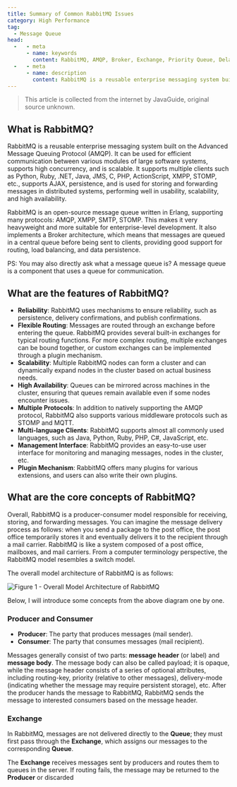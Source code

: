 ```yaml
---
title: Summary of Common RabbitMQ Issues
category: High Performance
tag:
  - Message Queue
head:
  -   - meta
      - name: keywords
        content: RabbitMQ, AMQP, Broker, Exchange, Priority Queue, Delay Queue
  -   - meta
      - name: description
        content: RabbitMQ is a reusable enterprise messaging system built on the Advanced Message Queuing Protocol (AMQP). It can be used for efficient communication between various modules of large software systems, supports high concurrency, and is scalable. It supports multiple clients such as Python, Ruby, .NET, Java, JMS, C, PHP, ActionScript, XMPP, STOMP, etc., supports AJAX, persistence, and is used for storing and forwarding messages in distributed systems, performing well in usability, scalability, and high availability.
---
```


> This article is collected from the internet by JavaGuide, original source unknown.

## What is RabbitMQ?

RabbitMQ is a reusable enterprise messaging system built on the Advanced Message Queuing Protocol (AMQP). It can be used for efficient communication between various modules of large software systems, supports high concurrency, and is scalable. It supports multiple clients such as Python, Ruby, .NET, Java, JMS, C, PHP, ActionScript, XMPP, STOMP, etc., supports AJAX, persistence, and is used for storing and forwarding messages in distributed systems, performing well in usability, scalability, and high availability.

RabbitMQ is an open-source message queue written in Erlang, supporting many protocols: AMQP, XMPP, SMTP, STOMP. This makes it very heavyweight and more suitable for enterprise-level development. It also implements a Broker architecture, which means that messages are queued in a central queue before being sent to clients, providing good support for routing, load balancing, and data persistence.

PS: You may also directly ask what a message queue is? A message queue is a component that uses a queue for communication.

## What are the features of RabbitMQ?

- **Reliability**: RabbitMQ uses mechanisms to ensure reliability, such as persistence, delivery confirmations, and publish confirmations.
- **Flexible Routing**: Messages are routed through an exchange before entering the queue. RabbitMQ provides several built-in exchanges for typical routing functions. For more complex routing, multiple exchanges can be bound together, or custom exchanges can be implemented through a plugin mechanism.
- **Scalability**: Multiple RabbitMQ nodes can form a cluster and can dynamically expand nodes in the cluster based on actual business needs.
- **High Availability**: Queues can be mirrored across machines in the cluster, ensuring that queues remain available even if some nodes encounter issues.
- **Multiple Protocols**: In addition to natively supporting the AMQP protocol, RabbitMQ also supports various middleware protocols such as STOMP and MQTT.
- **Multi-language Clients**: RabbitMQ supports almost all commonly used languages, such as Java, Python, Ruby, PHP, C#, JavaScript, etc.
- **Management Interface**: RabbitMQ provides an easy-to-use user interface for monitoring and managing messages, nodes in the cluster, etc.
- **Plugin Mechanism**: RabbitMQ offers many plugins for various extensions, and users can also write their own plugins.

## What are the core concepts of RabbitMQ?

Overall, RabbitMQ is a producer-consumer model responsible for receiving, storing, and forwarding messages. You can imagine the message delivery process as follows: when you send a package to the post office, the post office temporarily stores it and eventually delivers it to the recipient through a mail carrier. RabbitMQ is like a system composed of a post office, mailboxes, and mail carriers. From a computer terminology perspective, the RabbitMQ model resembles a switch model.

The overall model architecture of RabbitMQ is as follows:

![Figure 1 - Overall Model Architecture of RabbitMQ](https://oss.javaguide.cn/github/javaguide/rabbitmq/96388546.jpg)

Below, I will introduce some concepts from the above diagram one by one.

### Producer and Consumer

- **Producer**: The party that produces messages (mail sender).
- **Consumer**: The party that consumes messages (mail recipient).

Messages generally consist of two parts: **message header** (or label) and **message body**. The message body can also be called payload; it is opaque, while the message header consists of a series of optional attributes, including routing-key, priority (relative to other messages), delivery-mode (indicating whether the message may require persistent storage), etc. After the producer hands the message to RabbitMQ, RabbitMQ sends the message to interested consumers based on the message header.

### Exchange

In RabbitMQ, messages are not delivered directly to the **Queue**; they must first pass through the **Exchange**, which assigns our messages to the corresponding **Queue**.

The **Exchange** receives messages sent by producers and routes them to queues in the server. If routing fails, the message may be returned to the **Producer** or discarded
